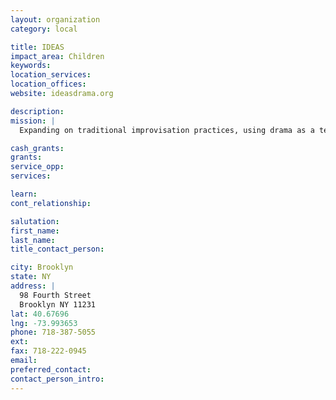```yaml
---
layout: organization
category: local

title: IDEAS
impact_area: Children
keywords: 
location_services: 
location_offices: 
website: ideasdrama.org

description: 
mission: |
  Expanding on traditional improvisation practices, using drama as a teaching and learning tool, IDEAS strives to bring dramatic arts as a way of education for youth with disabilities and other disadvantages. Participants in IDEAS’ programs have the opportunity to creatively experience a variety of situations through the theater technique of improvisation. They respond to themes through characters they create, with props and costumes at hand. All activities emphasize respect and cooperation and are a catalyst for personal growth, development and learning.

cash_grants: 
grants: 
service_opp: 
services: 

learn: 
cont_relationship: 

salutation: 
first_name: 
last_name: 
title_contact_person: 

city: Brooklyn
state: NY
address: |
  98 Fourth Street  
  Brooklyn NY 11231
lat: 40.67696
lng: -73.993653
phone: 718-387-5055
ext: 
fax: 718-222-0945
email: 
preferred_contact: 
contact_person_intro: 
---
```


